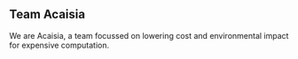 ## Team Acaisia

We are Acaisia, a team focussed on lowering cost and environmental impact for expensive computation.
